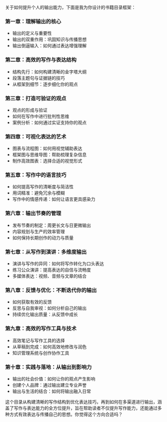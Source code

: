 关于如何提升个人的输出能力，下面是我为你设计的书籍目录框架：

### **第一章：理解输出的核心**

* 输出的定义与重要性
* 输出的双重作用：巩固知识与传播思想
* 输出倒逼输入：如何通过表达增强理解

### **第二章：高效的写作与表达结构**

* 结构先行：如何构建清晰的金字塔大纲
* 段落主题句与证据链的技巧
* 从框架到细节：逐步细化你的观点

### **第三章：打造可验证的观点**

* 观点的形成与验证
* 如何在写作中进行批判性思维
* 案例分析：如何通过实证支持你的观点

### **第四章：可视化表达的艺术**

* 图表与流程图：如何用视觉辅助表达
* 框架图与思维导图：帮助梳理复杂信息
* 制作高效图表：选择合适的视觉形式

### **第五章：写作中的语言技巧**

* 如何提高写作的清晰度与简洁性
* 用词精准：避免冗余与模糊
* 写作中的情感传递：如何让语言更具感染力

### **第六章：输出节奏的管理**

* 发布节奏的制定：周更长文与日更微输出
* 内容规划与生产的效率管理
* 如何保持长期创作的动力与质量

### **第七章：从写作到演讲：多维度输出**

* 演讲与写作的异同：如何将写作转化为口头表达
* 练习公众演讲：提高表达的自信与流畅度
* 多媒体表达：视频、音频与文章的结合

### **第八章：反馈与优化：不断迭代你的输出**

* 如何获取有效的反馈
* 反思与自我审视：如何分析自己的输出
* 持续优化输出质量：从反馈中成长

### **第九章：高效的写作工具与技术**

* 高效笔记与写作工具的选择
* 从草稿到完成：如何高效地修改与润色
* 知识管理系统与创作协作工具

### **第十章：实践与落地：从输出到影响力**

* 输出的社会价值：如何让你的观点产生影响
* 创建个人品牌：通过输出建立专业声誉
* 输出与生活的结合：如何将输出融入日常

这个目录从构建清晰的写作结构到优化表达技巧，再到如何在多渠道进行输出，涵盖了写作与表达能力的全方位提升，旨在帮助读者不仅提升写作能力，还能通过多种方式有效表达与传播自己的思想。你觉得这个方向合适吗？
